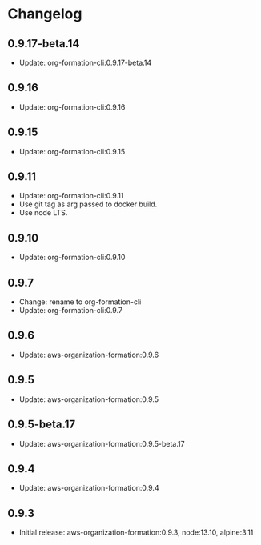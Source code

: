 # Changelog

## 0.9.17-beta.14

- Update: org-formation-cli:0.9.17-beta.14

## 0.9.16

- Update: org-formation-cli:0.9.16

## 0.9.15

- Update: org-formation-cli:0.9.15

## 0.9.11

- Update: org-formation-cli:0.9.11
- Use git tag as arg passed to docker build.
- Use node LTS.

## 0.9.10

- Update: org-formation-cli:0.9.10

## 0.9.7

- Change: rename to org-formation-cli
- Update: org-formation-cli:0.9.7

## 0.9.6

- Update: aws-organization-formation:0.9.6

## 0.9.5

- Update: aws-organization-formation:0.9.5

## 0.9.5-beta.17

- Update: aws-organization-formation:0.9.5-beta.17

## 0.9.4

- Update: aws-organization-formation:0.9.4

## 0.9.3

- Initial release: aws-organization-formation:0.9.3, node:13.10, alpine:3.11

